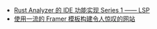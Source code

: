 - [Rust Analyzer 的 IDE 功能实现 Series 1 —— LSP](https://young-flash.github.io/2024/01/02/Rust%20Analyzer%20%E7%9A%84%20IDE%20%E5%8A%9F%E8%83%BD%E5%AE%9E%E7%8E%B0%20Series%201%20%E2%80%94%E2%80%94%20LSP/)
- [使用一流的 Framer 模板构建令人惊叹的网站](https://www.framer.com/templates/)